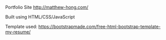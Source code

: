 Portfolio Site
http://matthew-hong.com/

Built using HTML/CSS/JavaScript

Template used: https://bootstrapmade.com/free-html-bootstrap-template-my-resume/

